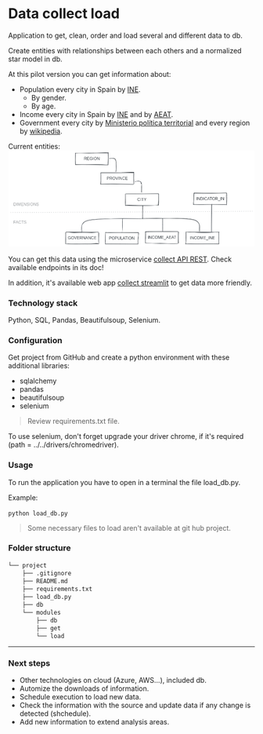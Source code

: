 # Data collect load
Application to get, clean, order and load several and different data to db.

Create entities with relationships between each others and a normalized star model in db.

At this pilot version you can get information about:

- Population every city in Spain by [INE](https://www.ine.es/).
    - By gender.
    - By age.
- Income every city in Spain by [INE](https://www.ine.es/) and by [AEAT](https://sede.agenciatributaria.gob.es/).
- Government every city by [Ministerio política territorial](https://www.mptfp.gob.es/) and every region by [wikipedia](https://es.wikipedia.org/wiki/Anexo:Presidencias_de_las_comunidades_aut%C3%B3nomas_espa%C3%B1olas).

Current entities:
![schema-db](./img/schema-db.png)

You can get this data using the microservice [collect API REST](https://github.com/elvestevez/collect_api). Check available endpoints in its doc!

In addition, it's available web app [collect streamlit](https://github.com/elvestevez/collect_streamlit) to get data more friendly.

### **Technology stack**
Python, SQL, Pandas, Beautifulsoup, Selenium.

### **Configuration**
Get project from GitHub and create a python environment with these additional libraries:
- sqlalchemy
- pandas
- beautifulsoup
- selenium

> Review requirements.txt file.

To use selenium, don't forget upgrade your driver chrome, if it's required (path = ../../drivers/chromedriver).

### **Usage**
To run the application you have to open in a terminal the file load_db.py. 

Example:

`python load_db.py`

> Some necessary files to load aren't available at git hub project.

### **Folder structure**

```
└── project
    ├── .gitignore
    ├── README.md
    ├── requirements.txt
    ├── load_db.py
    ├── db
    └── modules
        ├── db
        ├── get
        └── load
```

---

### **Next steps**
- Other technologies on cloud (Azure, AWS...), included db.
- Automize the downloads of information.
- Schedule execution to load new data.
- Check the information with the source and update data if any change is detected (shchedule).
- Add new information to extend analysis areas.

